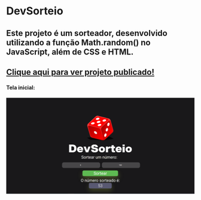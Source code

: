 # DevSorteio

<h2>Este projeto é um sorteador, desenvolvido utilizando a função Math.random() no JavaScript, além de CSS e HTML.<h2>
<a href="https://sorteandodev.netlify.app/">Clique aqui para ver projeto publicado!</a>
<h4>Tela inicial:<h4>
<img src="https://github.com/RuthLopesDiniz/DevSorteio/blob/master/DevSorteio.PNG?raw=true">


  


